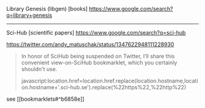 
Library Genesis (libgen)
[books]
https://www.google.com/search?q=library+genesis

---

Sci-Hub
[scientific papers]
https://www.google.com/search?q=sci-hub

https://twitter.com/andy_matuschak/status/1347622948111228930
> In honor of SciHub being suspended on Twitter, I’ll share this convenient view-on-SciHub bookmarklet, which you certainly shouldn't use.
> 
> javascript:location.href=location.href.replace(location.hostname,location.hostname+'.sci-hub.se').replace(%22https%22,%22http%22)

see [[bookmarklets#^b6858e]]